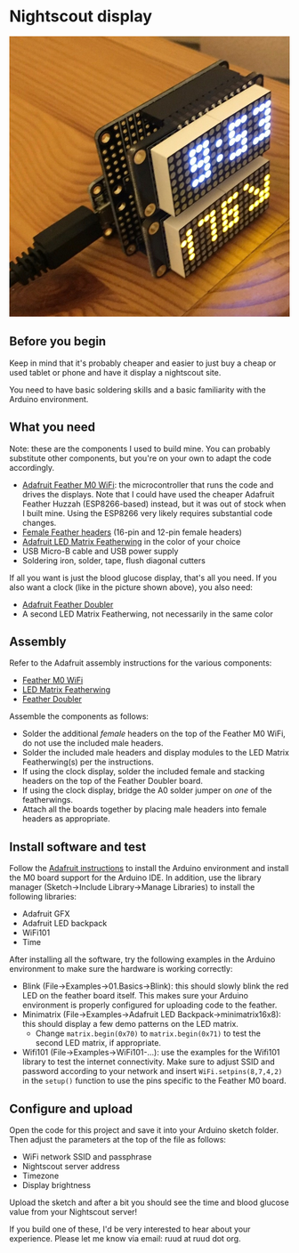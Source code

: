 # Nightscout display

![Nightscout display](nightscout-display.jpg)

## Before you begin

Keep in mind that it's probably cheaper and easier to just buy a cheap or used
tablet or phone and have it display a nightscout site.

You need to have basic soldering skills and a basic familiarity with the
Arduino environment.

## What you need

Note: these are the components I used to build mine. You can probably
substitute other components, but you're on your own to adapt the code
accordingly.

* [Adafruit Feather M0 WiFi](https://www.adafruit.com/products/3010): the
  microcontroller that runs the code and drives the displays. Note that I could
  have used the cheaper Adafruit Feather Huzzah (ESP8266-based) instead, but it
  was out of stock when I built mine. Using the ESP8266 very likely requires
  substantial code changes.
* [Female Feather headers](https://www.adafruit.com/products/2886) (16-pin and
  12-pin female headers)
* [Adafruit LED Matrix Featherwing](https://www.adafruit.com/products/3155) in
  the color of your choice
* USB Micro-B cable and USB power supply
* Soldering iron, solder, tape, flush diagonal cutters

If all you want is just the blood glucose display, that's all you need. If you
also want a clock (like in the picture shown above), you also need:

* [Adafruit Feather Doubler](https://www.adafruit.com/products/2890)
* A second LED Matrix Featherwing, not necessarily in the same color

## Assembly

Refer to the Adafruit assembly instructions for the various components:

* [Feather M0 WiFi](https://learn.adafruit.com/adafruit-feather-m0-wifi-atwinc1500/assembly)
* [LED Matrix Featherwing](https://learn.adafruit.com/adafruit-8x16-led-matrix-featherwing/assembly)
* [Feather Doubler](https://learn.adafruit.com/featherwing-proto-and-doubler/assembly)

Assemble the components as follows:

* Solder the additional *female* headers on the top of the Feather M0 WiFi, do not use the included male headers.
* Solder the included male headers and display modules to the LED Matrix Featherwing(s) per the instructions.
* If using the clock display, solder the included female and stacking headers on the top of the Feather Doubler board.
* If using the clock display, bridge the A0 solder jumper on *one* of the featherwings.
* Attach all the boards together by placing male headers into female headers as appropriate.

## Install software and test

Follow the [Adafruit
instructions](https://learn.adafruit.com/adafruit-feather-m0-wifi-atwinc1500/setup)
to install the Arduino environment and install the M0 board support for the
Arduino IDE. In addition, use the library manager (Sketch→Include
Library→Manage Libraries) to install the following libraries:

* Adafruit GFX
* Adafruit LED backpack
* WiFi101
* Time

After installing all the software, try the following examples in the Arduino
environment to make sure the hardware is working correctly:

* Blink (File→Examples→01.Basics→Blink): this should slowly blink the red LED
  on the feather board itself. This makes sure your Arduino environment is
  properly configured for uploading code to the feather.
* Minimatrix (File→Examples→Adafruit LED Backpack→minimatrix16x8): this should
  display a few demo patterns on the LED matrix.
  * Change `matrix.begin(0x70)` to `matrix.begin(0x71)` to test the second LED
    matrix, if appropriate.
* Wifi101 (File→Examples→WiFi101-...): use the examples for the Wifi101 library
  to test the internet connectivity. Make sure to adjust SSID and password
  according to your network and insert `WiFi.setpins(8,7,4,2)` in the `setup()`
  function to use the pins specific to the Feather M0 board.

## Configure and upload

Open the code for this project and save it into your Arduino sketch folder.
Then adjust the parameters at the top of the file as follows:

* WiFi network SSID and passphrase
* Nightscout server address
* Timezone
* Display brightness

Upload the sketch and after a bit you should see the time and blood glucose
value from your Nightscout server!

If you build one of these, I'd be very interested to hear about your
experience. Please let me know via email: ruud at ruud dot org.
